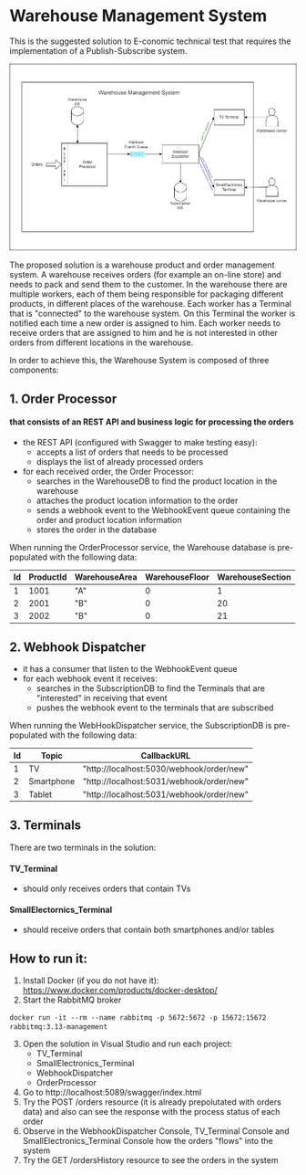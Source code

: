# Warehouse Management System
This is the suggested solution to E-conomic technical test that requires the implementation of a Publish-Subscribe system.

![alt text](https://github.com/TudorBejan/WarehouseManagementSystem/blob/main/WarehouseManagementSystem.png)

The proposed solution is a warehouse product and order management system.
A warehouse receives orders (for example an on-line store) and needs to pack and send them to the customer.
In the warehouse there are multiple workers, each of them being responsible for packaging different products, in different places of the warehouse. 
Each worker has a Terminal that is "connected" to the warehouse system. On this Terminal the worker is notified each time a new order is assigned to him.
Each worker needs to receive orders that are assigned to him and he is not interested in other orders from different locations in the warehouse.

In order to achieve this, the Warehouse System is composed of three components:
## 1. Order Processor 
#### that consists of an REST API and business logic for processing the orders
* the REST API (configured with Swagger to make testing easy):
 	- accepts a list of orders that needs to be processed
 	- displays the list of already processed orders
* for each received order, the Order Processor:
	- searches in the WarehouseDB to find the product location in the warehouse
	- attaches the product location information to the order
	- sends a webhook event to the WebhookEvent queue containing the order and product location information
	- stores the order in the database
	
When running the OrderProcessor service, the Warehouse database is pre-populated with the following data:

|Id|ProductId |WarehouseArea  |WarehouseFloor|WarehouseSection|
|-|-----------|---------------|--------------|-------
|1|1001       |"A"            |0             |1
|2|2001       |"B"            |0             |20
|3|2002       |"B"            |0             |21

## 2. Webhook Dispatcher
* it has a consumer that listen to the WebhookEvent queue
* for each webhook event it receives:
	- searches in the SubscriptionDB to find the Terminals that are "interested" in receiving that event
	- pushes the webhook event to the terminals that are subscribed
	
When running the WebHookDispatcher service, the SubscriptionDB is pre-populated with the following data:    

| Id|Topic      |CallbackURL                  
|---|-----------|-----------------------------
|1  |TV         |"http://localhost:5030/webhook/order/new"
|2  |Smartphone |"http://localhost:5031/webhook/order/new"
|3  |Tablet     |"http://localhost:5031/webhook/order/new"

## 3. Terminals
There are two terminals in the solution:
#### TV_Terminal
- should only receives orders that contain TVs
#### SmallElectornics_Terminal
- should receive orders that contain both smartphones and/or tables

## How to run it:
1. Install Docker (if you do not have it): https://www.docker.com/products/docker-desktop/
2. Start the RabbitMQ broker
<pre><code>docker run -it --rm --name rabbitmq -p 5672:5672 -p 15672:15672 rabbitmq:3.13-management</code></pre>
3. Open the solution in Visual Studio and run each project:
   * TV_Terminal
   * SmallElectronics_Terminal
   * WebhookDispatcher
   * OrderProcessor
4. Go to http://localhost:5089/swagger/index.html
5. Try the POST /orders resource (it is already prepolutated with orders data) and also can see the response with the process status of each order
6. Observe in the WebhookDispatcher Console, TV_Terminal Console and SmallElectronics_Terminal Console how the orders "flows" into the system
7. Try the GET /ordersHistory resource to see the orders in the system
